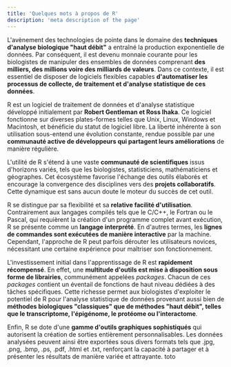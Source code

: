 ```yaml
---
title: 'Quelques mots à propos de R'
description: 'meta description of the page'
---
```


L'avènement des technologies de pointe dans le domaine des **techniques d'analyse biologique "haut débit"** a entraîné la production exponentielle de données. Par conséquent, il est devenu monnaie courante pour les biologistes de manipuler des ensembles de données comprenant **des milliers, des millions voire des milliards de valeurs**. Dans ce contexte, il est essentiel de disposer de logiciels flexibles capables **d'automatiser les processus de collecte, de traitement et d'analyse statistique de ces données**.

R est un logiciel de traitement de données et d'analyse statistique développé initialement par **Robert Gentleman et Ross Ihaka**. Ce logiciel fonctionne sur diverses plates-formes telles que Unix, Linux, Windows et Macintosh, et bénéficie du statut de logiciel libre. La liberté inhérente à son utilisation sous-entend une évolution constante, rendue possible par une **communauté active de développeurs qui partagent leurs améliorations** de manière régulière.

L'utilité de R s'étend à une vaste **communauté de scientifiques** issus d'horizons variés, tels que les biologistes, statisticiens, mathématiciens et géographes. Cet écosystème favorise l'échange des outils élaborés et encourage la convergence des disciplines vers des **projets collaboratifs**. Cette dynamique est sans aucun doute le moteur du succès de cet outil.

R se distingue par sa flexibilité et sa **relative facilité d'utilisation**. Contrairement aux langages compilés tels que le C/C++, le Fortran ou le Pascal, qui requièrent la création d'un programme complet avant exécution, R se présente comme un **langage interprété**. En d'autres termes, les **lignes de commandes sont exécutées de manière interactive** par la machine. Cependant, l'approche de R peut parfois dérouter les utilisateurs novices, nécessitant une certaine expérience pour maîtriser son fonctionnement.

L'investissement initial dans l'apprentissage de R est **rapidement récompensé**. En effet, une **multitude d'outils est mise à disposition sous forme de librairies**, communément appelées *packages*. Chacun de ces *packages* contient un éventail de fonctions de haut niveau dédiées à des tâches spécifiques. Cette richesse permet aux biologistes d'exploiter le potentiel de R pour l'analyse statistique de données provenant aussi bien de **méthodes biologiques "classiques" que de méthodes "haut débit", telles que le transcriptome, l'épigénome, le protéome ou l'interactome**.

Enfin, R se dote d'une **gamme d'outils graphiques sophistiqués** qui autorisent la création de sorties entièrement personnalisables. Les données analysées peuvent ainsi être exportées sous divers formats tels que .jpg, .png, .bmp, .ps, .pdf, .html et .txt, renforçant la capacité à partager et à présenter les résultats de manière variée et attrayante.
toto
